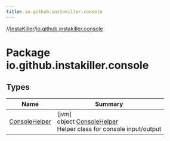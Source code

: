 ```yaml
---
title: io.github.instakiller.console
---
```

//[InstaKiller](../../index.html)/[io.github.instakiller.console](index.html)



# Package io.github.instakiller.console



## Types


| Name | Summary |
|---|---|
| [ConsoleHelper](-console-helper/index.html) | [jvm]<br>object [ConsoleHelper](-console-helper/index.html)<br>Helper class for console input/output |

